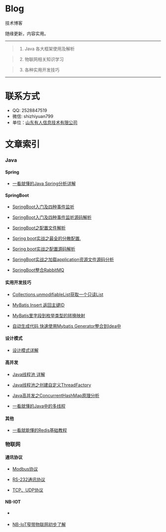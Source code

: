 # Blog

技术博客

随缘更新，内容实用。

***
> 1. Java 各大框架使用及解析

> 2. 物联网相关知识学习

> 3. 各种实用开发技巧

***

# 联系方式

* QQ: 2528847519
* 微信: shizhiyuan799
* 单位：[山东有人信息技术有限公司](http://www.sdusr.com/)

# 文章索引

### Java

#### Spring

- [一看就懂的Java Spring分析详解](https://github.com/AmbitionLofty/Blog/blob/master/Java/Spring/%E4%B8%80%E7%9C%8B%E5%B0%B1%E6%87%82%E7%9A%84Java%20Spring%E5%88%86%E6%9E%90%E8%AF%A6%E8%A7%A3.md)


#### SpringBoot




- [SpringBoot入门及四种事件监听](https://github.com/AmbitionLofty/Blog/blob/master/Java/SpringBoot/SpringBoot%E5%85%A5%E9%97%A8%E5%8F%8A%E5%9B%9B%E7%A7%8D%E4%BA%8B%E4%BB%B6%E7%9B%91%E5%90%AC.md)


- [SpringBoot入门及四种事件监听源码解析](https://github.com/AmbitionLofty/Blog/blob/master/Java/SpringBoot/SpringBoot%E5%85%A5%E9%97%A8%E5%8F%8A%E5%9B%9B%E7%A7%8D%E4%BA%8B%E4%BB%B6%E7%9B%91%E5%90%AC%E6%BA%90%E7%A0%81%E8%A7%A3%E6%9E%90.md)



- [SpringBoot之配置文件解析](https://github.com/AmbitionLofty/Blog/blob/master/Java/SpringBoot/SpringBoot%E4%B9%8B%E9%85%8D%E7%BD%AE%E6%96%87%E4%BB%B6%E8%A7%A3%E6%9E%90.md)

- [Spring boot实战之最全的分散配置.](https://github.com/AmbitionLofty/Blog/blob/master/Java/SpringBoot/Spring%20boot%E5%AE%9E%E6%88%98%E4%B9%8B%E6%9C%80%E5%85%A8%E7%9A%84%E5%88%86%E6%95%A3%E9%85%8D%E7%BD%AE.md)


- [Spring boot实战之配置源码解析](https://github.com/AmbitionLofty/Blog/blob/master/Java/SpringBoot/Spring%20boot%E5%AE%9E%E6%88%98%E4%B9%8B%E9%85%8D%E7%BD%AE%E6%BA%90%E7%A0%81%E8%A7%A3%E6%9E%90.md)


- [SpringBoot实战之加载application资源文件源码分析](https://github.com/AmbitionLofty/Blog/blob/master/Java/SpringBoot/SpringBoot%E5%AE%9E%E6%88%98%E4%B9%8B%E5%8A%A0%E8%BD%BDapplication%E8%B5%84%E6%BA%90%E6%96%87%E4%BB%B6%E6%BA%90%E7%A0%81%E5%88%86%E6%9E%90.md)


- [SpringBoot整合RabbitMQ](https://github.com/AmbitionLofty/Blog/blob/master/Java/SpringBoot/SpringBoot%E6%95%B4%E5%90%88RabbitMQ.md)

#### 实用开发技巧

- [Collections.unmodifiableList获取一个只读List](https://github.com/AmbitionLofty/Blog/blob/master/Java/%E5%AE%9E%E7%94%A8%E5%BC%80%E5%8F%91%E6%8A%80%E5%B7%A7/Collections.unmodifiableList%E8%8E%B7%E5%8F%96%E4%B8%80%E4%B8%AA%E5%8F%AA%E8%AF%BBList.md)

- [MyBatis Insert 返回主键ID](https://github.com/AmbitionLofty/Blog/blob/master/Java/%E5%AE%9E%E7%94%A8%E5%BC%80%E5%8F%91%E6%8A%80%E5%B7%A7/MyBatis%20Insert%20%E8%BF%94%E5%9B%9E%E4%B8%BB%E9%94%AEID.md)


- [MyBatis里字段到枚举类型的转换映射](https://github.com/AmbitionLofty/Blog/blob/master/Java/%E5%AE%9E%E7%94%A8%E5%BC%80%E5%8F%91%E6%8A%80%E5%B7%A7/MyBatis%20Insert%20%E8%BF%94%E5%9B%9E%E4%B8%BB%E9%94%AEID.md)


- [自动生成代码 快速使用Mybatis Generator整合到Idea中](https://github.com/AmbitionLofty/Blog/blob/master/Java/%E5%AE%9E%E7%94%A8%E5%BC%80%E5%8F%91%E6%8A%80%E5%B7%A7/%E8%87%AA%E5%8A%A8%E7%94%9F%E6%88%90%E4%BB%A3%E7%A0%81%20%E5%BF%AB%E9%80%9F%E4%BD%BF%E7%94%A8Mybatis%20Generator%E6%95%B4%E5%90%88%E5%88%B0Idea%E4%B8%AD.md)


#### 设计模式

- [设计模式详解](https://github.com/AmbitionLofty/Blog/blob/master/Java/%E8%AE%BE%E8%AE%A1%E6%A8%A1%E5%BC%8F/%E8%AE%BE%E8%AE%A1%E6%A8%A1%E5%BC%8F%E8%AF%A6%E8%A7%A3.md)


#### 高并发


- [Java线程池 详解](https://github.com/AmbitionLofty/Blog/blob/master/Java/%E9%AB%98%E5%B9%B6%E5%8F%91/Java%E7%BA%BF%E7%A8%8B%E6%B1%A0.md)

- [Java线程池之创建自定义ThreadFactory](https://github.com/AmbitionLofty/Blog/blob/master/Java/%E9%AB%98%E5%B9%B6%E5%8F%91/Java%E7%BA%BF%E7%A8%8B%E6%B1%A0%E4%B9%8B%E5%88%9B%E5%BB%BA%E8%87%AA%E5%AE%9A%E4%B9%89ThreadFactory.md)

- [Java高并发之ConcurrentHashMap原理分析](https://github.com/AmbitionLofty/Blog/blob/master/Java/%E9%AB%98%E5%B9%B6%E5%8F%91/Java%E9%AB%98%E5%B9%B6%E5%8F%91%E4%B9%8BConcurrentHashMap%E5%8E%9F%E7%90%86%E5%88%86%E6%9E%90.md)

- [一看就懂的Java中的多线程](https://github.com/AmbitionLofty/Blog/blob/master/Java/%E9%AB%98%E5%B9%B6%E5%8F%91/%E4%B8%80%E7%9C%8B%E5%B0%B1%E6%87%82%E7%9A%84Java%E4%B8%AD%E7%9A%84%E5%A4%9A%E7%BA%BF%E7%A8%8B.md)




#### 其他
- [一看就能懂的Redis基础教程](https://github.com/AmbitionLofty/Blog/blob/master/Java/%E4%B8%80%E7%9C%8B%E5%B0%B1%E8%83%BD%E6%87%82%E7%9A%84Redis%E5%9F%BA%E7%A1%80%E6%95%99%E7%A8%8B.md)





### 物联网

#### 通讯协议

- [Modbus协议](https://github.com/AmbitionLofty/Blog/blob/master/%E7%89%A9%E8%81%94%E7%BD%91/%E9%80%9A%E8%AE%AF%E5%8D%8F%E8%AE%AE/Modbus%E5%8D%8F%E8%AE%AE.md)

- [RS-232通讯协议](https://github.com/AmbitionLofty/Blog/blob/master/%E7%89%A9%E8%81%94%E7%BD%91/%E9%80%9A%E8%AE%AF%E5%8D%8F%E8%AE%AE/RS-232%E9%80%9A%E8%AE%AF%E5%8D%8F%E8%AE%AE.md)

- [TCP、UDP协议](https://github.com/AmbitionLofty/Blog/blob/master/%E7%89%A9%E8%81%94%E7%BD%91/%E9%80%9A%E8%AE%AF%E5%8D%8F%E8%AE%AE/TCP%E3%80%81UDP%E5%8D%8F%E8%AE%AE.md)


#### NB-IOT
- []()

- [NB-IoT窄带物联网初步了解](https://github.com/AmbitionLofty/Blog/blob/master/%E7%89%A9%E8%81%94%E7%BD%91/NB-IoT%E7%AA%84%E5%B8%A6%E7%89%A9%E8%81%94%E7%BD%91%E5%88%9D%E6%AD%A5%E4%BA%86%E8%A7%A3.md)
